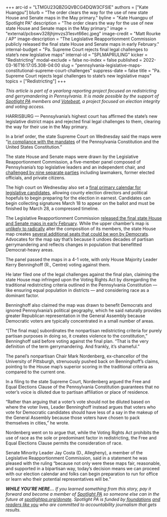 +++
arc-id = "LTMGU23QBZGQVBCG4DQW3CFSIE"
authors = ["Kate Huangpu"]
blurb = "The order clears the way for the use of new state House and Senate maps in the May primary."
byline = "Kate Huangpu of Spotlight PA"
description = "The order clears the way for the use of new state House and Senate maps in the May primary."
image = "external/pcbswv328jhjmvzs31esvt66ec.jpeg"
image-credit = "Matt Rourke / AP"
image-description = "The Legislative Reapportionment Commission publicly released the final state House and Senate maps in early February."
internal-budget = "Pa. Supreme Court rejects final legal challenges to state’s new legislative maps"
internal-id = "SPLMAPRULING"
kicker = "Redistricting"
modal-exclude = false
no-index = false
published = 2022-03-16T16:17:05.308-04:00
slug = "pennsylvania-legislative-maps-constitutional-supreme-court-challenges"
suppress-date = false
title = "Pa. Supreme Court rejects legal challenges to state’s new legislative maps"
topics = ["Redistricting"]
+++

<i>This article is part of a yearlong reporting project focused on redistricting and gerrymandering in Pennsylvania. It is made possible by the support of </i><a href="https://lesspage.com/"><i>Spotlight PA</i></a><i> members and </i><a href="https://votebeat.org/"><i>Votebeat</i></a><i>, a project focused on election integrity and voting access.</i>

HARRISBURG — Pennsylvania’s highest court has affirmed the state’s new legislative district maps and rejected final legal challenges to them, clearing the way for their use in the May primary.

In a brief order, the state Supreme Court on Wednesday said the maps were “<a href="https://www.pacourts.us/Storage/media/pdfs/20220316/195610-lrcpetitonsforrevieworder.pdf">in compliance with the mandates</a> of the Pennsylvania Constitution and the United States Constitution.”

The state House and Senate maps were drawn by the Legislative Reapportionment Commission, a five-member panel composed of Pennsylvania’s top legislative leaders and an independent chair, and <a href="https://lesspage.com/news/2022/03/pennsylvania-redistricting-legal-challenges-complete-guide/">challenged by nine separate parties</a> including lawmakers, former elected officials, and private citizens.

<script src="https://lesspage.com/embed.js" async></script><div data-spl-embed-version="1" data-spl-src="https://lesspage.com/embeds/newsletter/"></div>

The high court on Wednesday also set a <a href="https://www.pacourts.us/Storage/media/pdfs/20220316/195658-569jadorder3-16-2022.pdf">final primary calendar for legislative candidates</a>, allowing county election directors and political hopefuls to begin preparing for the election in earnest. Candidates can begin collecting signatures March 18 to appear on the ballot and must be finished by March 28, a compressed timeline.

The Legislative Reapportionment Commission <a href="https://lesspage.com/news/2022/02/pennsylvania-redistricting-legislative-maps-final-vote/">released the final state House and Senate maps in early February</a>. While the upper chamber’s map is <a href="https://lesspage.com/news/2022/02/pennsylvania-redistricting-final-state-senate-map-analysis-score/">unlikely to radically</a> alter the composition of its members, the state House map creates <a href="https://lesspage.com/news/2022/02/pennsylvania-redistricting-final-state-house-map-analysis-score/">several additional seats that could be won by Democrats</a>. Advocates for the map say that’s because it undoes decades of partisan gerrymandering and reflects changes in population that benefitted Democrat-heavy areas.

The panel passed the maps in a 4-1 vote, with only House Majority Leader Kerry Benninghoff (R., Centre) voting against them.

He later filed one of the legal challenges against the final plan, claiming the state House map infringed upon the Voting Rights Act by disregarding the traditional redistricting criteria outlined in the Pennsylvania Constitution — like ensuring equal population in districts — and considering race as a dominant factor.

Benninghoff also claimed the map was drawn to benefit Democrats and ignored Pennsylvania’s political geography, which he said naturally provides greater Republican representation in the General Assembly because Democratic voters are typically concentrated in a small number of areas.

“[The final map] subordinates the nonpartisan redistricting criteria for purely partisan purposes in doing so, it creates violence to the constitution,” Benninghoff said before voting against the final plan. “That is the very definition of the term gerrymandering. And frankly, it’s shameful.”

The panel’s nonpartisan Chair Mark Nordenberg, ex-chancellor of the University of Pittsburgh, strenuously pushed back on Benninghoff’s claims, pointing to the House map’s superior scoring in the traditional criteria as compared to the current one.

In a filing to the state Supreme Court, Nordenberg argued the Free and Equal Elections Clause of the Pennsylvania Constitution guarantees that no voter’s voice is diluted due to partisan affiliation or place of residence.

<script src="https://lesspage.com/embed.js" async></script><div data-spl-embed-version="1" data-spl-src="https://lesspage.com/embeds/donate/"></div>

“Rather than arguing that a voter’s vote should not be diluted based on where the voter lives, Leader Benninghoff instead argues that voters who vote for Democratic candidates should have less of a say in the makeup of the General Assembly because those voters have chosen to pack themselves in cities,” he wrote.

Nordenberg went on to argue that, while the Voting Rights Act prohibits the use of race as the sole or predominant factor in redistricting, the Free and Equal Elections Clause permits the consideration of race.

Senate Minority Leader Jay Costa (D., Allegheny), a member of the Legislative Reapportionment Commission, said in a statement he was pleased with the ruling “because not only were these maps fair, reasonable, and supported in a bipartisan way, today’s decision means we can proceed with our election calendar and folks can begin preparation to run for office or learn who their potential representatives will be.”

<i><b>WHILE YOU’RE HERE...</b></i><i> If you learned something from this story, pay it forward and become a member of </i><a href="https://lesspage.com/"><i>Spotlight PA</i></a><i> so someone else can in the future at </i><a href="http://spotlightpa.org/donate"><i>spotlightpa.org/donate</i></a><i>. Spotlight PA is funded by</i><a href="https://lesspage.com/support"><i> foundations</i></a><i> </i><a href="https://lesspage.com/support"><i>and readers like you</i></a><i> who are committed to accountability journalism that gets results.</i>

